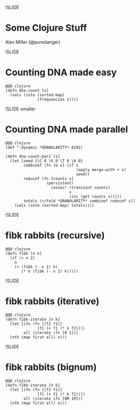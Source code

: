 !SLIDE 
# Some Clojure Stuff #

Alex Miller (@puredanger)

!SLIDE 
# Counting DNA made easy #

    @@@ clojure
    (defn dna-count [s]
      (vals (into (sorted-map) 
                  (frequencies s))))

!SLIDE smaller
# Counting DNA made parallel #

    @@@ clojure
    (def ^:dynamic *GRANULARITY* 8192)

    (defn dna-count-par2 [s]
      (let [seed {\C 0 \G 0 \T 0 \A 0}
            combinef (fn [& x] (if x 
                                   (apply merge-with + x) 
                                   seed))
            reducef (fn [counts x]
                      (persistent!
                        (assoc! (transient counts) 
                                x 
                                (inc (get counts x)))))
            totals (r/fold *GRANULARITY* combinef reducef s)]
        (vals (into (sorted-map) totals))))

!SLIDE
# fibk rabbits (recursive) #

    @@@ clojure
    (defn fibk [n k]
      (if (< n 2) 
        n
        (+ (fibk (- n 1) k)
           (* k (fibk (- n 2) k)))))

!SLIDE
# fibk rabbits (iterative) #

    @@@ clojure
    (defn fibk-iterate [n k]
      (let [ifn (fn [[f2 f1]] 
                  [f1 (+ f1 (* k f2))])
            all (iterate ifn [0 1])]
      (nth (map first all) n)))

!SLIDE
# fibk rabbits (bignum) #
 
    @@@ clojure
    (defn fibk-iterate [n k]
      (let [ifn (fn [[f2 f1]] 
                  [f1 (+ f1 (* k f2))])
            all (iterate ifn [0M 1M])]
      (nth (map first all) n)))

